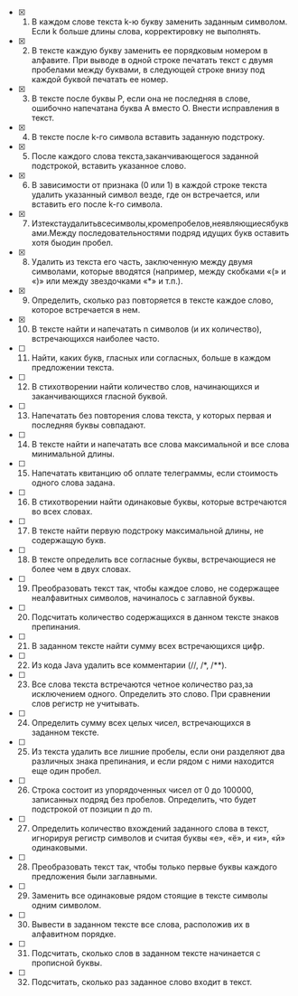 - [x] 1. В каждом слове текста k-ю букву заменить заданным символом. Если
   k больше длины слова, корректировку не выполнять.
- [x] 2. В тексте каждую букву заменить ее порядковым номером в алфавите. При
   выводе в одной строке печатать текст с двумя пробелами между буквами,
   в следующей строке внизу под каждой буквой печатать ее номер.
- [x] 3. В тексте после буквы Р, если она не последняя в слове, ошибочно напечатана буква А вместо О. Внести исправления в текст.
- [x] 4. В тексте после k-го символа вставить заданную подстроку.
- [x] 5. После каждого слова текста,заканчивающегося заданной подстрокой, вставить указанное слово.
- [x] 6. В зависимости от признака (0 или 1) в каждой строке текста удалить указанный символ везде, где он встречается, или вставить его после k-гo символа.
- [x] 7. Изтекстаудалитьвсесимволы,кромепробелов,неявляющиесябуквами.Между
   последовательностями подряд идущих букв оставить хотя быодин пробел.
- [x] 8. Удалить из текста его часть, заключенную между двумя символами, которые вводятся (например, между скобками «(» и «)» или между звездочками
   «*» и т.п.).
- [x] 9. Определить, сколько раз повторяется в тексте каждое слово, которое встречается в нем.
- [x] 10. В тексте найти и напечатать n символов (и их количество), встречающихся
    наиболее часто.
- [ ] 11. Найти, каких букв, гласных или согласных, больше в каждом предложении
    текста.
- [ ] 12. В стихотворении найти количество слов, начинающихся и заканчивающихся гласной буквой.
- [ ] 13. Напечатать без повторения слова текста, у которых первая и последняя буквы совпадают.
- [ ] 14. В тексте найти и напечатать все слова максимальной и все слова минимальной длины.
- [ ] 15. Напечатать квитанцию об оплате телеграммы, если стоимость одного слова
    задана.
- [ ] 16. В стихотворении найти одинаковые буквы, которые встречаются во всех
    словах.
- [ ] 17. В тексте найти первую подстроку максимальной длины, не содержащую букв.
- [ ] 18. В тексте определить все согласные буквы, встречающиеся не более чем
    в двух словах.
- [ ] 19. Преобразовать текст так, чтобы каждое слово, не содержащее неалфавитных символов, начиналось с заглавной буквы.
- [ ] 20. Подсчитать количество содержащихся в данном тексте знаков препинания.
- [ ] 21. В заданном тексте найти сумму всех встречающихся цифр.
- [ ] 22. Из кода Java удалить все комментарии (//, /*, /**).
- [ ] 23. Все слова текста встречаются четное количество раз,за исключением одного. Определить это слово. При сравнении слов регистр не учитывать.
- [ ] 24. Определить сумму всех целых чисел, встречающихся в заданном тексте.
- [ ] 25. Из текста удалить все лишние пробелы, если они разделяют два различных
    знака препинания, и если рядом с ними находится еще один пробел.
- [ ] 26. Строка состоит из упорядоченных чисел от 0 до 100000, записанных подряд без пробелов. Определить, что будет подстрокой от позиции n до m.
- [ ] 27. Определить количество вхождений заданного слова в текст, игнорируя регистр символов и считая буквы «е», «ё», и «и», «й» одинаковыми.
- [ ] 28. Преобразовать текст так, чтобы только первые буквы каждого предложения
    были заглавными.
- [ ] 29. Заменить все одинаковые рядом стоящие в тексте символы одним символом.
- [ ] 30. Вывести в заданном тексте все слова, расположив их в алфавитном порядке.
- [ ] 31. Подсчитать, сколько слов в заданном тексте начинается с прописной буквы.
- [ ] 32. Подсчитать, сколько раз заданное слово входит в текст.
